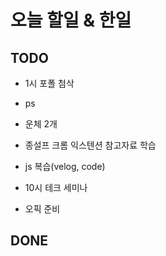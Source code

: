# 오늘 할일 & 한일

## TODO

- 1시 포폴 첨삭

- ps

- 운체 2개

- 종설프 크롬 익스텐션 참고자료 학습

- js 복습(velog, code)

- 10시 테크 세미나

- 오픽 준비

## DONE
